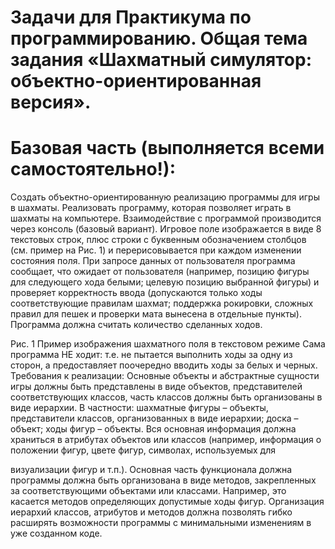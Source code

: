 # Задачи для Практикума по программированию. Общая тема задания «Шахматный симулятор: объектно-ориентированная версия».
# Базовая часть (выполняется всеми самостоятельно!):
Создать объектно-ориентированную реализацию программы для игры в шахматы.
Реализовать программу, которая позволяет играть в шахматы на компьютере.
Взаимодействие с программой производится через консоль (базовый вариант). Игровое
поле изображается в виде 8 текстовых строк, плюс строки с буквенным обозначением
столбцов (см. пример на Рис. 1) и перерисовывается при каждом изменении состояния
поля. При запросе данных от пользователя программа сообщает, что ожидает от
пользователя (например, позицию фигуры для следующего хода белыми; целевую
позицию выбранной фигуры) и проверяет корректность ввода (допускаются только ходы
соответствующие правилам шахмат; поддержка рокировки, сложных правил для пешек и
проверки мата вынесена в отдельные пункты). Программа должна считать количество
сделанных ходов.

Рис. 1 Пример изображения шахматного поля в текстовом режиме
Сама программа НЕ ходит: т.е. не пытается выполнить ходы за одну из сторон, а
предоставляет поочередно вводить ходы за белых и черных.
Требования к реализации:
Основные объекты и абстрактные сущности игры должны быть представлены в виде
объектов, представителей соответствующих классов, часть классов должны быть
организованы в виде иерархии. В частности: шахматные фигуры – объекты,
представители классов, организованных в виде иерархии; доска – объект; ходы фигур –
объекты. Вся основная информация должна храниться в атрибутах объектов или классов
(например, информация о положении фигур, цвете фигур, символах, используемых для

визуализации фигур и т.п.). Основная часть функционала должна программы должна быть
организована в виде методов, закрепленных за соответствующими объектами или
классами. Например, это касается методов определяющих допустимые ходы фигур.
Организация иерархий классов, атрибутов и методов должна позволять гибко расширять
возможности программы с минимальными изменениям в уже созданном коде.
